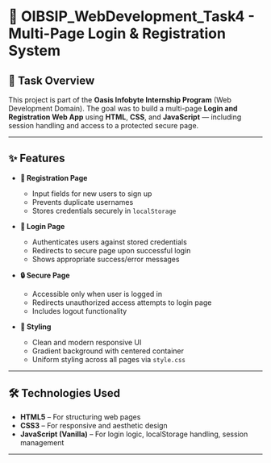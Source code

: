 # 🔐 OIBSIP_WebDevelopment_Task4 - Multi-Page Login & Registration System

## 📌 Task Overview

This project is part of the **Oasis Infobyte Internship Program** (Web Development Domain). The goal was to build a multi-page **Login and Registration Web App** using **HTML**, **CSS**, and **JavaScript** — including session handling and access to a protected secure page.

---

## ✨ Features

- **📝 Registration Page**
  - Input fields for new users to sign up
  - Prevents duplicate usernames
  - Stores credentials securely in `localStorage`

- **🔐 Login Page**
  - Authenticates users against stored credentials
  - Redirects to secure page upon successful login
  - Shows appropriate success/error messages

- **🔒 Secure Page**
  - Accessible only when user is logged in
  - Redirects unauthorized access attempts to login page
  - Includes logout functionality

- **🎨 Styling**
  - Clean and modern responsive UI
  - Gradient background with centered container
  - Uniform styling across all pages via `style.css`

---

## 🛠️ Technologies Used

- **HTML5** – For structuring web pages  
- **CSS3** – For responsive and aesthetic design  
- **JavaScript (Vanilla)** – For login logic, localStorage handling, session management

---

